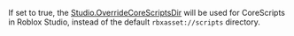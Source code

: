 If set to true, the [Studio.OverrideCoreScriptsDir](https://developer.roblox.com/api-reference/property/Studio/OverrideCoreScriptsDir) will be used for CoreScripts in Roblox Studio, instead of the default `rbxasset://scripts` directory.